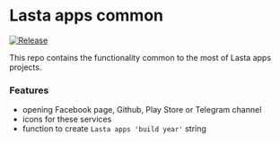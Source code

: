 # Lasta apps common

[![Release](https://jitpack.io/v/Lastaapps/Lasta_Apps_Common.svg)](https://jitpack.io/#Lastaapps/Lasta_Apps_Common)

This repo contains the functionality common to the most of Lasta apps projects.

### Features

- opening Facebook page, Github, Play Store or Telegram channel
- icons for these services
- function to create ```Lasta apps 'build year'``` string